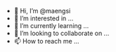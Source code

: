 - 👋 Hi, I’m @maengsi
- 👀 I’m interested in ...
- 🌱 I’m currently learning ...
- 💞️ I’m looking to collaborate on ...
- 📫 How to reach me ...

<!---
maengsi/maengsi is a ✨ special ✨ repository because its `README.md` (this file) appears on your GitHub profile.
You can click the Preview link to take a look at your changes.
--->
